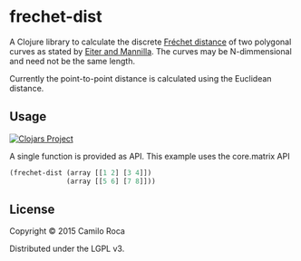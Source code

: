 # frechet-dist

A Clojure library to calculate the discrete [Fréchet distance](https://en.wikipedia.org/wiki/Fr%C3%A9chet_distance) of two polygonal curves as
stated by [Eiter and Mannilla](http://citeseerx.ist.psu.edu/viewdoc/download?doi=10.1.1.90.937&rep=rep1&type=pdf).
The curves may be N-dimmensional and need not be the same length.

Currently the point-to-point distance is calculated using the Euclidean distance.

## Usage
[![Clojars Project](http://clojars.org/frechet-dist/latest-version.svg)](http://clojars.org/frechet-dist)

A single function is provided as API. This example uses the core.matrix API
```Clojure
(frechet-dist (array [[1 2] [3 4]])
              (array [[5 6] [7 8]]))
```

## License

Copyright © 2015 Camilo Roca

Distributed under the LGPL v3.
